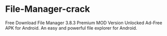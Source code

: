 # File-Manager-crack
Free Download File Manager 3.8.3 Premium MOD Version Unlocked Ad-Free APK for Android. An easy and powerful file explorer for Android.

